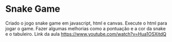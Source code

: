 # Snake Game
Criado o jogo snake game em javascript, html e canvas. Execute o html para jogar o game. Fazer algumas melhorias como a pontuação e a cor da snake e o tabuleiro. Link da aula https://www.youtube.com/watch?v=Hua1OSXitdQ
